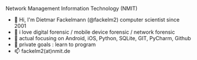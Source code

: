 <!--
**fackelm2/fackelm2** is a ✨ _special_ ✨ repository because its `README.md` (this file) appears on your GitHub profile.

Here are some ideas to get you started:

- 🔭 I’m currently working on ...
- 🌱 I’m currently learning ...
- 👯 I’m looking to collaborate on ...
- 🤔 I’m looking for help with ...
- 💬 Ask me about ...
- 📫 How to reach me: ...
- 😄 Pronouns: ...
- ⚡ Fun fact: ...
-->

Network Management Information Technology (NMIT)
- 👋 Hi, I'm Dietmar Fackelmann (@fackelm2) computer scientist since 2001
- 💞️ i love digital forensic / mobile device forensic / network forensic
- 👀 actual focusing on Android, iOS, Python, SQLite, GIT, PyCharm, Github
- 🌱 private goals : learn to program
- 📫 fackelm2(at)nmit.de

